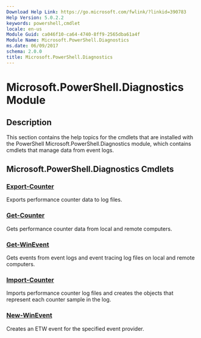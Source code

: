 ```yaml
---
Download Help Link: https://go.microsoft.com/fwlink/?linkid=390783
Help Version: 5.0.2.2
keywords: powershell,cmdlet
locale: en-us
Module Guid: ca046f10-ca64-4740-8ff9-2565dba61a4f
Module Name: Microsoft.PowerShell.Diagnostics
ms.date: 06/09/2017
schema: 2.0.0
title: Microsoft.PowerShell.Diagnostics
---
```

# Microsoft.PowerShell.Diagnostics Module

## Description

This section contains the help topics for the cmdlets that are installed with the PowerShell
Microsoft.PowerShell.Diagnostics module, which contains cmdlets that manage data from event logs.

## Microsoft.PowerShell.Diagnostics Cmdlets

### [Export-Counter](Export-Counter.md)
Exports performance counter data to log files.

### [Get-Counter](Get-Counter.md)
Gets performance counter data from local and remote computers.

### [Get-WinEvent](Get-WinEvent.md)
Gets events from event logs and event tracing log files on local and remote computers.

### [Import-Counter](Import-Counter.md)
Imports performance counter log files and creates the objects that represent each counter sample in
the log.

### [New-WinEvent](New-WinEvent.md)
Creates an ETW event for the specified event provider.
